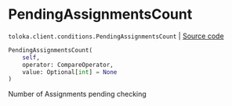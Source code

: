 # PendingAssignmentsCount
`toloka.client.conditions.PendingAssignmentsCount` | [Source code](https://github.com/Toloka/toloka-kit/blob/v0.1.25/src/client/conditions.py#L213)

```python
PendingAssignmentsCount(
    self,
    operator: CompareOperator,
    value: Optional[int] = None
)
```

Number of Assignments pending checking

